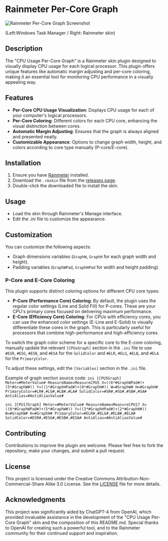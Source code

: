# Rainmeter Per-Core Graph

![Rainmeter Per-Core Graph Screenshot](https://github.com/QinnShou/RM-PerCoreGraph/blob/main/plugin%20screenshot.png)

(Left:Windows Task Manager / Right: Rainmeter skin)

## Description
The "CPU Usage Per-Core Graph" is a Rainmeter skin plugin designed to visually display CPU usage for each logical processor. This plugin offers unique features like automatic margin adjusting and per-core coloring, making it an essential tool for monitoring CPU performance in a visually appealing way.

## Features
- **Per-Core CPU Usage Visualization**: Displays CPU usage for each of your computer's logical processors.
- **Per-Core Coloring**: Different colors for each CPU core, enhancing the visual distinction between cores.
- **Automatic Margin Adjusting**: Ensures that the graph is always aligned and presented neatly.
- **Customizable Appearance**: Options to change graph width, height, and colors according to core type manually (P-core/E-core).

## Installation
1. Ensure you have [Rainmeter](https://www.rainmeter.net/) installed.
2. Download the `.rmskin` file from the [releases page](<github-release-link>).
3. Double-click the downloaded file to install the skin.

## Usage
- Load the skin through Rainmeter's Manage interface.
- Edit the .ini file to customize the appearance.

## Customization
You can customize the following aspects:
- Graph dimensions variables (`GraphW`, `GraphH` for each graph width and height).
- Padding variables (`GraphWPad`, `GraphHPad` for width and height padding).

### P-Core and E-Core Coloring
This plugin supports distinct coloring options for different CPU core types:

- **P-Core (Performance Core) Coloring**: By default, the plugin uses the regular color settings (Line and Solid Fill) for P-cores. These are your CPU's primary cores focused on delivering maximum performance.
- **E-Core (Efficiency Core) Coloring**: For CPUs with efficiency cores, you can use the enhanced color settings (E-Line and E-Solid) to visually differentiate these cores in the graph. This is particularly useful for processors that combine high-performance and high-efficiency cores.

To switch the graph color scheme for a specific core to the E-core coloring, manually update the relevant `[CPUxGraph]` section in the `.ini` file to use `#ESR`, `#ESG`, `#ESB`, and `#ESA` for the `SolidColor` and `#ELR`, `#ELG`, `#ELB`, and `#ELA` for the `PrimaryColor`.

To adjust these settings, edit the `[Variables]` section in the `.ini` file.

Example of graph section source code:
   ``ini
   [CPU5Graph]
   Meter=#MeterValue#
   MeasureName=MeasureCPU5
   X=((6*#GraphWPad#)+(5*#GraphW#))
   Y=((1*#GraphHPad#)+(0*#GraphH#))
   W=#GraphW#
   H=#GraphH#
   PrimaryColor=#LR#,#LG#,#LB#,#LA#
   SolidColor=#SR#,#SG#,#SB#,#SA#
   AntiAlias=#AntiAliasValue#
   ``

   ``ini
   [CPU17Graph]
   Meter=#MeterValue#
   MeasureName=MeasureCPU17
   X=((6*#GraphWPad#)+(5*#GraphW#))
   Y=((3*#GraphHPad#)+(2*#GraphH#))
   W=#GraphW#
   H=#GraphH#
   PrimaryColor=#ELR#,#ELG#,#ELB#,#ELA#
   SolidColor=#ESR#,#ESG#,#ESB#,#ESA#
   AntiAlias=#AntiAliasValue#
   ``

## Contributing
Contributions to improve the plugin are welcome. Please feel free to fork the repository, make your changes, and submit a pull request.

## License
This project is licensed under the Creative Commons Attribution-Non-Commercial-Share Alike 3.0 License. See the [LICENSE](LICENSE.md) file for more details.

## Acknowledgments
This project was significantly aided by ChatGPT-4 from OpenAI, which provided invaluable assistance in the development of the "CPU Usage Per-Core Graph" skin and the composition of this README.md. Special thanks to OpenAI for creating such a powerful tool, and to the Rainmeter community for their continued support and inspiration.


